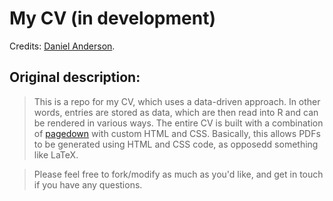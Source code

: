 # My CV (in development)

Credits: [Daniel Anderson](https://github.com/datalorax/anderson-cv).

## Original description:  

> This is a repo for my CV, which uses a data-driven approach. In other words, entries are stored as data, which are then read into R and can be rendered in various ways. The entire CV is built with a combination of [pagedown](https://github.com/rstudio/pagedown) with custom HTML and CSS. Basically, this allows PDFs to be generated using HTML and CSS code, as opposedd something like LaTeX. 

> Please feel free to fork/modify as much as you'd like, and get in touch if you have any questions.
